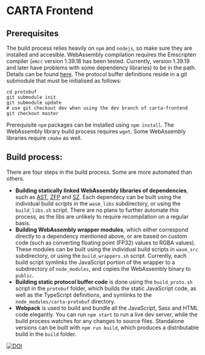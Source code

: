 # CARTA Frontend

## Prerequisites
The build process relies heavily on `npm` and `nodejs`, so make sure they are installed and accesible.
WebAssembly compilation requires the Emscripten compiler (`emcc` version 1.39.18 has been tested. Currently, version 1.39.19 and later have problems with some dependency libraries) to be in the path. Details can be found [here](http://kripken.github.io/emscripten-site/docs/getting_started/downloads.html). The protocol buffer definitions reside in a git submodule that must be initialised as follows:
```
cd protobuf
git submodule init
git submodule update
# use git checkout dev when using the dev branch of carta-frontend
git checkout master 
```
Prerequisite `npm` packages can be installed using `npm install`. The WebAssembly library build process requires `wget`. Some WebAssembly libraries require `cmake` as well.

## Build process:
There are four steps in the build process. Some are more automated than others.
* **Building statically linked WebAssembly libraries of dependencies**, such as [AST](https://github.com/Starlink/ast), [ZFP](https://github.com/LLNL/zfp) and [SZ](https://github.com/disheng222/SZ).
Each dependecy can be built using the individual build scripts in the `wasm_libs` subdirectory, or using the `build_libs.sh` script.
There are no plans to further automate this process, as the libs are unlikely to require recompilation on a regular basis.
* **Building WebAssembly wrapper modules**, which either correspond directly to a dependency mentioned above, or are based on custom code (such as converting floating point (FP32) values to RGBA values).
These modules can be built using the individual build scripts in `wasm_src` subdirectory, or using the `build_wrappers.sh` script.
Currently, each build script symlinks the JavaScript portion of the wrapper to a subdirectory of `node_modules`, and copies the WebAssembly binary to `public`.
* **Building static protocol buffer code** is done using the `build_proto.sh` script in the `protobuf` folder, which builds the static JavaScript code, as well as the TypeScript definitions, and symlinks to the `node_modules/carta-protobuf` directory.
* **Webpack** is used to build and bundle all the JavaScript, Sass and HTML code elegantly. You can run `npm start` to run a live dev server, while the build process watches for any changes to source files.
Standalone versions can be built with `npm run build`, which produces a distributable build in the `build` folder.

[![DOI](https://zenodo.org/badge/DOI/10.5281/zenodo.3377984.svg)](https://doi.org/10.5281/zenodo.3377984)
